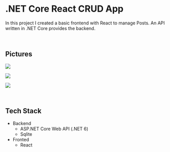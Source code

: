 # .NET Core React CRUD App

In this project I created a basic frontend with React to manage Posts. An API written in .NET Core provides the backend.

<br>

## Pictures

![](https://i.imgur.com/Fgolb9w.png)

![](https://i.imgur.com/ltKv4oJ.png)

![](https://i.imgur.com/HN4vZPb.png)

<br>

## Tech Stack

- Backend
	- ASP.NET Core Web API (.NET 6)
	- Sqlite
- Fronted
	- React

